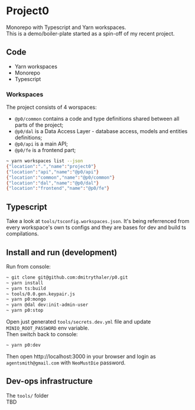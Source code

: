 # Project0

Monorepo with Typescript and Yarn workspaces.<br />
This is a demo/boiler-plate started as a spin-off of my recent project.

## Code

* Yarn workspaces
* Monorepo
* Typescript

### Workspaces

The project consists of 4 worspaces:
* `@p0/common` contains a code and type definitions shared between all parts of the project;
* `@p0/dal` is a Data Access Layer - database access, models and entities definitions;
* `@p0/api` is a main API;
* `@p0/fe` is a frontend part;

```bash
~ yarn workspaces list --json
{"location":".","name":"project0"}
{"location":"api","name":"@p0/api"}
{"location":"common","name":"@p0/common"}
{"location":"dal","name":"@p0/dal"}
{"location":"frontend","name":"@p0/fe"}
```

## Typescript

Take a look at `tools/tsconfig.workspaces.json`. It's being referrenced from every workspace's own ts configs and they are bases for dev and build ts compilations.

## Install and run (development)

Run from console:
```bash
~ git clone git@github.com:dmitrythaler/p0.git
~ yarn install
~ yarn ts:build
~ tools/0.0.gen.keypair.js
~ yarn p0:mongo
~ yarn @dal dev:init-admin-user
~ yarn p0:stop
```
Open just generated `tools/secrets.dev.yml` file and update `MINIO_ROOT_PASSWORD` env variable. \
Then switch back to console:
```bash
~ yarn p0:dev
```

Then open http://localhost:3000 in your browser and login as `agentsmith@gmail.com` with `NeoMustDie` password.

## Dev-ops infrastructure

The `tools/` folder  \
TBD

